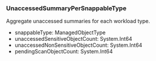 ### UnaccessedSummaryPerSnappableType
Aggregate unaccessed summaries for each workload type.

- snappableType: ManagedObjectType
- unaccessedSensitiveObjectCount: System.Int64
- unaccessedNonSensitiveObjectCount: System.Int64
- pendingScanObjectCount: System.Int64

